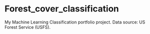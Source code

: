 # Forest_cover_classification
 My Machine Learning Classification portfolio project. Data source: US Forest Service (USFS).